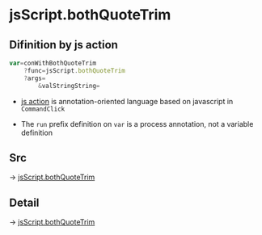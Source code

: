# jsScript.bothQuoteTrim

## Difinition by js action

```js.js
var=conWithBothQuoteTrim
	?func=jsScript.bothQuoteTrim
	?args=
		&valStringString=
```

- [js action](#) is annotation-oriented language based on javascript in `CommandClick`

- The `run` prefix definition on `var` is a process annotation, not a variable definition

## Src

-> [jsScript.bothQuoteTrim](https://github.com/puutaro/CommandClick/blob/master/app/src/main/java/com/puutaro/commandclick/fragment_lib/terminal_fragment/js_interface/edit/JsScript.kt#L172)

## Detail

-> [jsScript.bothQuoteTrim](https://github.com/puutaro/CommandClick/blob/master/md/developer/js_interface/details/edit/JsScript/bothQuoteTrim.md)
